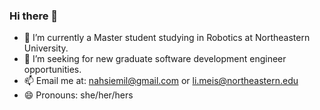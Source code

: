 ### Hi there 👋

<!--
**M33xxx/M33xxx** is a ✨ _special_ ✨ repository because its `README.md` (this file) appears on your GitHub profile.

Here are some ideas to get you started:

- 🔭 I’m currently working on ...
- 🌱 I’m currently learning ...
- 👯 I’m looking to collaborate on ...
- 🤔 I’m looking for help with ...
- 💬 Ask me about ...
- 📫 How to reach me: ...
- 😄 Pronouns: ...
- ⚡ Fun fact: ...
-->

- 🔭 I’m currently a Master student studying in Robotics at Northeastern University.
- 👯 I’m seeking for new graduate software development engineer opportunities.
- 📫 Email me at: nahsiemil@gmail.com or li.meis@northeastern.edu
- 😄 Pronouns: she/her/hers
